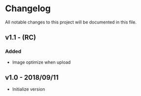 # Changelog
All notable changes to this project will be documented in this file.

## v1.1 - (RC)

### Added
- Image optimize when upload

## v1.0 - 2018/09/11
- Initialize version
